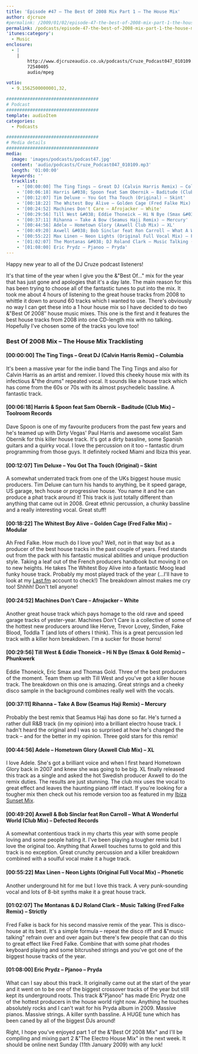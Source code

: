 ```yaml
---
title: 'Episode #47 – The Best Of 2008 Mix Part 1 – The House Mix'
author: djcruze
#permalink: /2009/01/02/episode-47-the-best-of-2008-mix-part-1-the-house-mix/
permalink: /podcasts/episode-47-the-best-of-2008-mix-part-1-the-house-mix/
'itunes:category':
  - Music
enclosure:
  - |
    |
        http://www.djcruzeaudio.co.uk/podcasts/Cruze_Podcast047_010109.mp3
        72540405
        audio/mpeg

votio:
  - 9.1562500000001,32,

###################################
# Podcast
###################################
template: audioItem
categories:
  - Podcasts

###################################
# Media details
###################################
media:
  image: 'images/podcasts/podcast47.jpg'
  content: 'audio/podcasts/Cruze_Podcast047_010109.mp3'
  length: '01:00:00'
  keywords: ''
  tracklist:
    - '[00:00:00] The Ting Tings – Great DJ (Calvin Harris Remix) – Columbia'
    - '[00:06:18] Harris &#038; Spoon feat Sam Obernik – Baditude (Club Mix) – Toolroom Records'
    - '[00:12:07] Tim Deluxe – You Got Tha Touch (Original) – Skint'
    - '[00:18:22] The Whitest Boy Alive – Golden Cage (Fred Falke Mix) – Modular'
    - '[00:24:52] Machines Don't Care – Afrojacker – White'
    - '[00:29:56] Till West &#038; Eddie Thoneick – Hi N Bye (Smax &#038; Gold Remix) – Phunkwerk'
    - '[00:37:11] Rihanna – Take A Bow (Seamus Haji Remix) – Mercury'
    - '[00:44:56] Adele – Hometown Glory (Axwell Club Mix) – XL'
    - '[00:49:20] Axwell &#038; Bob Sinclar feat Ron Carroll – What A Wonderful World (Club Mix) – Defected Records'
    - '[00:55:22] Max Linen – Neon Lights (Original Full Vocal Mix) – Phonetic'
    - '[01:02:07] The Montanas &#038; DJ Roland Clark – Music Talking (Fred Falke Remix) – Strictly'
    - '[01:08:00] Eric Prydz – Pjanoo – Pryda'
---
```


Happy new year to all of the DJ Cruze podcast listeners!

It's that time of the year when I give you the &"Best Of..." mix for the year that has just gone and apologies that it's a day late. The main reason for this has been trying to choose all of the fantastic tunes to put into the mix. It took me about 4 hours of listening to the great house tracks from 2008 to whittle it down to around 60 tracks which I wanted to use. There's obviously no way I can get these into a 1 hour house mix so I have decided to do two &"Best Of 2008&#8243; house music mixes. This one is the first and it features the best house tracks from 2008 into one CD-length mix with no talking. Hopefully I've chosen some of the tracks you love too!

### Best Of 2008 Mix – The House Mix Tracklisting

#### [00:00:00] The Ting Tings – Great DJ (Calvin Harris Remix) – Columbia

It's been a massive year for the indie band The Ting Tings and also for Calvin Harris as an artist and remixer. I loved this cheeky house mix with its infectious &"the drums" repeated vocal. It sounds like a house track which has come from the 60s or 70s with its almost psychedelic bassline. A fantastic track.

#### [00:06:18] Harris &#038; Spoon feat Sam Obernik – Baditude (Club Mix) – Toolroom Records

Dave Spoon is one of my favourite producers from the past few years and he's teamed up with Dirty Vegas' Paul Harris and awesome vocalist Sam Obernik for this killer house track. It's got a dirty bassline, some Spanish guitars and a quirky vocal. I love the percussion on it too – fantastic drum programming from those guys. It definitely rocked Miami and Ibiza this year.

#### [00:12:07] Tim Deluxe – You Got Tha Touch (Original) – Skint

A somewhat underrated track from one of the UKs biggest house music producers. Tim Deluxe can turn his hands to anything, be it speed garage, US garage, tech house or progressive house. You name it and he can produce a phat track around it! This track is just totally different than anything that came out in 2008. Great ethnic percussion, a chunky bassline and a really interesting vocal. Great stuff!

#### [00:18:22] The Whitest Boy Alive – Golden Cage (Fred Falke Mix) – Modular

Ah Fred Falke. How much do I love you? Well, not in that way but as a producer of the best house tracks in the past couple of years. Fred stands out from the pack with his fantastic musical abilities and unique production style. Taking a leaf out of the French producers handbook but moving it on to new heights. He takes The Whitest Boy Alive into a fantastic Moog lead funky house track. Probably my most played track of the year (...I'll have to look at my [Last.fm][4] account to check!) The breakdown almost makes me cry too! Shhhh! Don't tell anyone!

#### [00:24:52] Machines Don't Care – Afrojacker – White

Another great house track which pays homage to the old rave and speed garage tracks of yester-year. Machines Don't Care is a collective of some of the hottest new producers around like Herve, Trevor Lovey, Sinden, Fake Blood, Toddla T (and lots of others I think). This is a great percussion led track with a killer horn breakdown. I'm a sucker for those horns!

#### [00:29:56] Till West &#038; Eddie Thoneick – Hi N Bye (Smax &#038; Gold Remix) – Phunkwerk

Eddie Thoneick, Eric Smax and Thomas Gold. Three of the best producers of the moment. Team them up with Till West and you've got a killer house track. The breakdown on this one is amazing. Great strings and a cheeky disco sample in the background combines really well with the vocals.

#### [00:37:11] Rihanna – Take A Bow (Seamus Haji Remix) – Mercury

Probably the best remix that Seamus Haji has done so far. He's turned a rather dull R&#038;B track (in my opinion) into a brilliant electro house track. I hadn't heard the original and I was so surprised at how he's changed the track – and for the better in my opinion. Three gold stars for this remix!

#### [00:44:56] Adele – Hometown Glory (Axwell Club Mix) – XL

I love Adele. She's got a brilliant voice and when I first heard Hometown Glory back in 2007 and knew she was going to be big. XL finally released this track as a single and asked the hot Swedish producer Axwell to do the remix duties. The results are just stunning. The club mix uses the vocal to great effect and leaves the haunting piano riff intact. If you're looking for a tougher mix then check out his remode version too as featured in my [Ibiza Sunset Mix][5].

#### [00:49:20] Axwell &#038; Bob Sinclar feat Ron Carroll – What A Wonderful World (Club Mix) – Defected Records

A somewhat contentious track in my charts this year with some people loving and some people hating it. I've been playing a tougher remix but I love the original too. Anything that Axwell touches turns to gold and this track is no exception. Great crunchy percussion and a killer breakdown combined with a soulful vocal make it a huge track.

#### [00:55:22] Max Linen – Neon Lights (Original Full Vocal Mix) – Phonetic

Another underground hit for me but I love this track. A very punk-sounding vocal and lots of 8-bit synths make it a great house track.

#### [01:02:07] The Montanas &#038; DJ Roland Clark – Music Talking (Fred Falke Remix) – Strictly

Fred Falke is back for his second massive remix of the year. This is disco-house at its best. It's a simple formula – repeat the disco riff and &"music talking" refrain over and over again but there's few people that can do this to great effect like Fred Falke. Combine that with some phat rhodes keyboard playing and some bitcrushed strings and you've got one of the biggest house tracks of the year.

#### [01:08:00] Eric Prydz – Pjanoo – Pryda

What can I say about this track. It originally came out at the start of the year and it went on to be one of the biggest crossover tracks of the year but still kept its underground roots. This track &"Pjanoo" has made Eric Prydz one of the hottest producers in the house world right now. Anything he touches absolutely rocks and I can't wait for his Pryda album in 2009. Massive pianos. Massive strings. A killer synth bassline. A HUGE tune which has been caned by all of the biggest DJs around!

Right, I hope you've enjoyed part 1 of the &"Best Of 2008 Mix" and I'll be compiling and mixing part 2 &"The Electro House Mix" in the next week. It should be online next Sunday (11th January 2009) with any luck!

[1]: http://www.djcruze.co.uk/cms/wp-content/uploads/2009/01/podcast47.jpg
[2]: http://www.djcruze.co.uk/cms/wp-content/DownloadButton.gif
[3]: http://www.djcruzeaudio.co.uk/podcasts/Cruze_Podcast047_010109.mp3
[4]: http://www.last.fm/user/DJCruze
[5]: http://www.djcruze.co.uk/cms/2008/07/23/july-2008-mix-ibiza-sunset/
